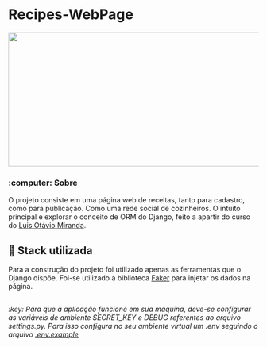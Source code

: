 # Recipes-WebPage

<div align="center">
  <img width="540px" height="270px" src="/doc/readme/mainpicture.gif"/><center>
<div/>

<div align="left">
<h3>:computer: Sobre</h3>
O projeto consiste em uma página web de receitas, tanto para cadastro, como para publicação. Como uma rede social de cozinheiros. O intuito principal é explorar o conceito de ORM do Django, feito a apartir do curso do <a href="https://github.com/luizomf">Luis Otávio Miranda<a>.

## :rocket: Stack utilizada
Para a construção do projeto foi utilizado apenas as ferramentas que o Django dispõe. Foi-se utilizado a biblioteca <a href="https://pypi.org/project/Faker/0.7.4/">Faker<a> para injetar os dados na página.
<div/>

##
<h6>:key: Para que a aplicação funcione em sua máquina, deve-se configurar as variáveis de ambiente SECRET_KEY e DEBUG referentes ao arquivo settings.py. Para isso configura no seu ambiente virtual um .env seguindo o arquivo <a href="project/.env.example">.env.example<a>  </h6>
